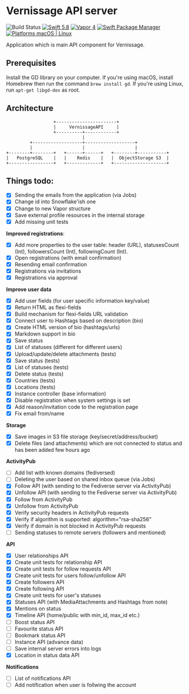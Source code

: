 # Vernissage API server

![Build Status](https://github.com/VernissageApp/VernissageServer/workflows/Build/badge.svg)
[![Swift 5.8](https://img.shields.io/badge/Swift-5.8-orange.svg?style=flat)](ttps://developer.apple.com/swift/)
[![Vapor 4](https://img.shields.io/badge/vapor-4.0-blue.svg?style=flat)](https://vapor.codes)
[![Swift Package Manager](https://img.shields.io/badge/SPM-compatible-4BC51D.svg?style=flat)](https://swift.org/package-manager/)
[![Platforms macOS | Linux](https://img.shields.io/badge/Platforms-macOS%20%7C%20Linux%20-lightgray.svg?style=flat)](https://developer.apple.com/swift/)

Application which is main API component for Vernissage.

## Prerequisites

Install the GD library on your computer. If you're using macOS, install Homebrew then run the command `brew install gd`.
If you're using Linux, run `apt-get libgd-dev` as root.

## Architecture

```
                  +-----------------------+
                  |     VernissageAPI     |
                  +----------+------------+
                             |
         +-------------------+-------------------+
         |                   |                   |
+--------+--------+   +------+------+   +--------+-----------+
|   PostgreSQL    |   |    Redis    |   |  ObjectStorage S3  |
+-----------------+   +-------------+   +--------------------+
```

## Things todo:

- [x] Sending the emails from the application (via Jobs)
- [x] Change id into Snowflake'ish one
- [x] Change to new Vapor structure
- [x] Save external profile resources in the internal storage
- [x] Add missing unit tests

**Improved registrations**:

- [x] Add more properties to the user table: header (URL), statusesCount (Int), followersCount (Int), followingCount (Int).
- [x] Open registrations (with email confirmation)
- [x] Resending email confirmation
- [x] Registrations via invitations
- [x] Registrations via approval

**Improve user data**

- [x] Add user fields (for user specific information key/value)
- [x] Return HTML as flexi-fields
- [x] Build mechanism for flexi-fields URL validation
- [x] Connect user to Hashtags based on description (bio)
- [x] Create HTML version of bio (hashtags/urls)
- [x] Markdown support in bio
- [x] Save status
- [x] List of statuses (different for different users)
- [x] Upload/update/delete attachments (tests)
- [x] Save status (tests)
- [x] List of statuses (tests)
- [x] Delete status (tests)
- [x] Countries (tests)
- [x] Locations (tests)
- [x] Instance controller (base information)
- [x] Disable registration when system settings is set
- [x] Add reason/invitation code to the registration page
- [x] Fix email from/name

**Storage**

- [x] Save images in S3 file storage (key/secret/address/bucket)
- [x] Delete files (and attachments) which are not connected to status and has been added few hours ago

**ActivityPub**

- [ ] Add list with known domains (fediversed)
- [ ] Deleting the user based on shared inbox queue (via Jobs)
- [x] Follow API (with sending to the Fediverse server via ActivityPub)
- [x] Unfollow API (with sending to the Fediverse server via ActivityPub)
- [x] Follow from ActivityPub
- [x] Unfollow from ActivityPub
- [x] Verify security headers in ActivityPub requests
- [x] Verify if algorithm is supported: algorithm=\"rsa-sha256\"
- [x] Verify if domain is not blocked in ActivityPub requests 
- [ ] Sending statuses to remote servers (followers and mentioned)

**API**

- [x] User relationships API
- [x] Create unit tests for relationship API
- [x] Create unit tests for follow requests API
- [x] Create unit tests for users follow/unfollow API
- [x] Create followers API
- [x] Create following API
- [x] Create unit tests for user's statuses
- [x] Statuses API (with MediaAttachments and Hashtags from note)
- [x] Mentions on status
- [x] Timeline API (home/public with min_id, max_id etc.)
- [ ] Boost status API
- [ ] Favourite status API
- [ ] Bookmark status API
- [ ] Instance API (advance data)
- [ ] Save internal server errors into logs
- [x] Location in status data API

**Notifications**

- [ ] List of notifications API
- [ ] Add notification when user is follwing the account
